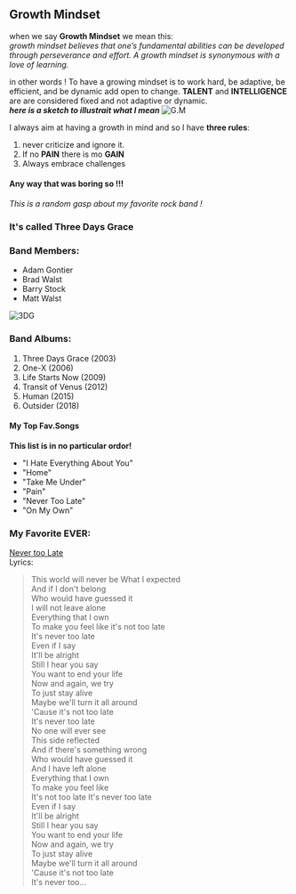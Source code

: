 ## Growth Mindset
when we say **Growth Mindset** we mean this:  
*growth mindset believes that one’s fundamental abilities can be developed through perseverance and effort. A growth mindset is synonymous with a love of learning.*  

in other words ! To have a growing mindset is to work hard, be adaptive, be efficient, and be dynamic add open to change.
**TALENT** and **INTELLIGENCE** are are considered fixed and not adaptive or dynamic.  
***here is a sketch to illustrait what I mean***
![G.M](https://3kllhk1ibq34qk6sp3bhtox1-wpengine.netdna-ssl.com/wp-content/uploads/NewGrowthMindset2.png)  

I always aim at having a growth in mind and so I have **three rules**:  
1. never criticize and ignore it.
2. If no **PAIN** there is mo **GAIN**
3. Always embrace challenges 

#### Any way that was boring so !!!

*This is a random gasp about my favorite rock band !*

### It's called **Three Days Grace**

### Band Members:  
* Adam Gontier
* Brad Walst
* Barry Stock
* Matt Walst

![3DG](https://musiccanada.files.wordpress.com/2018/05/three-days-grace.jpg)

### Band Albums:  
1. Three Days Grace (2003)
2. One-X (2006)
3. Life Starts Now (2009)
4. Transit of Venus (2012)
5. Human (2015)
6. Outsider (2018)

#### **My Top Fav.Songs**
**This list is in no particular ordor!**
* 	"I Hate Everything About You"
* 	"Home"
* 	"Take Me Under"
* 	"Pain"
* 	"Never Too Late"
* 	"On My Own"

### My Favorite EVER:
[Never too Late](https://youtu.be/lL2ZwXj1tXM)  
Lyrics:  
>This world will never be
What I expected  
And if I don't belong  
Who would have guessed it  
I will not leave alone  
Everything that I own  
To make you feel like it's not too late  
It's never too late  
Even if I say  
It'll be alright  
Still I hear you say  
You want to end your life  
Now and again, we try  
To just stay alive  
Maybe we'll turn it all around   
'Cause it's not too late  
It's never too late  
No one will ever see  
This side reflected  
And if there's something wrong  
Who would have guessed it  
And I have left alone  
Everything that I own  
To make you feel like  
It's not too late
It's never too late  
Even if I say  
It'll be alright  
Still I hear you say  
You want to end your life  
Now and again, we try  
To just stay alive  
Maybe we'll turn it all around  
'Cause it's not too late  
It's never too…  
